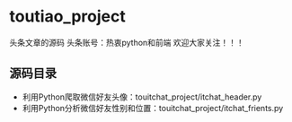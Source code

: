 # toutiao_project
头条文章的源码
头条账号：热衷python和前端
欢迎大家关注！！！

## 源码目录

* 利用Python爬取微信好友头像：touitchat_project/itchat_header.py
* 利用Python分析微信好友性别和位置：touitchat_project/itchat_frients.py
